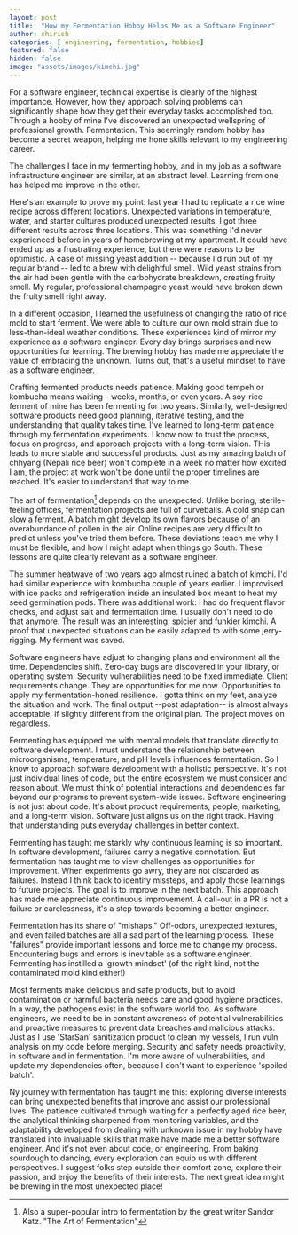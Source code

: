 ```yaml
---
layout: post
title:  "How my Fermentation Hobby Helps Me as a Software Engineer"
author: shirish
categories: [ engineering, fermentation, hobbies]
featured: false
hidden: false
image: "assets/images/kimchi.jpg"
---
```


For a software engineer, technical expertise is clearly of the highest importance. However, how they approach solving problems can significantly shape how they get their everyday tasks accomplished too. Through a hobby of mine I've discovered an unexpected wellspring of professional growth. Fermentation. This seemingly random hobby has become a secret weapon, helping me hone skills relevant to my engineering career.

The challenges I face in my fermenting hobby, and in my job as a software infrastructure engineer are similar, at an abstract level. Learning from one has helped me improve in the other.

Here's an example to prove my point: last year I had to replicate a rice wine recipe across different locations. Unexpected variations in temperature, water, and starter cultures produced unexpected results. I got three different results across three locations. This was something I'd never experienced before in years of homebrewing at my apartment. It could have ended up as a frustrating experience, but there were reasons to be optimistic. A case of missing yeast addition -- because I'd run out of my regular brand -- led to a brew with delightful smell. Wild yeast strains from the air had been gentle with the carbohydrate breakdown, creating fruity smell. My regular, professional champagne yeast would have broken down the fruity smell right away.

In a different occasion, I learned the usefulness of changing the ratio of rice mold to start ferment. We were able to culture our own mold strain due to less-than-ideal weather conditions. These experiences kind of mirror my experience as a software engineer. Every day brings surprises and new opportunities for learning. The brewing hobby has made me appreciate the value of embracing the unknown. Turns out, that's a useful mindset to have as a software engineer.

Crafting fermented products needs patience. Making good tempeh or kombucha means waiting – weeks, months, or even years. A soy-rice ferment of mine has been fermenting for two years. Similarly, well-designed software products need good planning, iterative testing, and the understanding that quality takes time. I've learned to long-term patience through my fermentation experiments. I know now to trust the process, focus on progress, and approach projects with a long-term vision. THis leads to more stable and successful products. Just as my amazing batch of chhyang (Nepali rice beer) won't complete in a week no matter how excited I am, the project at work won't be done until the proper timelines are reached. It's easier to understand that way to me.

The art of fermentation[^1] depends on the unexpected. Unlike boring, sterile-feeling offices, fermentation projects are full of curveballs. A cold snap can slow a ferment. A batch might develop its own flavors because of an overabundance of pollen in the air. Online recipes are very difficult to predict unless you've tried them before. These deviations teach me why I must be flexible, and  how I might adapt when things go South. These lessons are quite clearly relevant as a software engineer.

[^1]: Also a super-popular intro to fermentation by the great writer Sandor Katz. "The Art of Fermentation"

The summer heatwave of two years ago almost ruined a batch of kimchi. I'd had similar experience with kombucha couple of years earlier. I improvised with ice packs and refrigeration inside an insulated box meant to heat my seed germination pods. There was additional work: I had do frequent flavor checks, and adjust salt and fermentation time. I usually don't need to do that anymore. The result was an interesting, spicier and funkier kimchi. A proof that unexpected situations can be easily adapted to with some jerry-rigging. My ferment was saved.

Software engineers have adjust to changing plans and environment all the time. Dependencies shift. Zero-day bugs are discovered in your library, or operating system. Security vulnerabilities need to be fixed immediate. Client requirements change. They are opportunities for me now. Opportunities to apply my fermentation-honed resilience. I gotta think on my feet, analyze the situation and work. The final output --post adaptation-- is almost always acceptable, if slightly different from the original plan. The project moves on regardless.

Fermenting has equipped me with mental models that translate directly to software development. I must understand the relationship between microorganisms, temperature, and pH levels influences fermentation. So I know to approach software development with a holistic perspective. It's not just individual lines of code, but the entire ecosystem we must consider and reason about. We must think of potential interactions and dependencies far beyond our programs to prevent system-wide issues. Software engineering is not just about code. It's about product requirements, people, marketing, and a long-term vision. Software just aligns us on the right track. Having that understanding puts everyday challenges in better context.

Fermenting has taught me starkly why continuous learning is so important. In software development, failures carry a negative connotation. But fermentation has taught me to view challenges as opportunities for improvement. When experiments go awry, they are not discarded as failures. Instead I think back to identify missteps, and apply those learnings to future projects. The goal is to improve in the next batch. This approach has made me appreciate continuous improvement. A call-out in a PR is not a failure or carelessness, it's a step towards becoming a better engineer.

Fermentation has its share of "mishaps." Off-odors, unexpected textures, and even failed batches are all a sad part of the learning process. These "failures" provide important lessons and force me to change my process. Encountering bugs and errors is inevitable as a software engineer. Fermenting has instilled a 'growth mindset' (of the right kind, not the contaminated mold kind either!)

Most ferments make delicious and safe products, but to avoid contamination or harmful bacteria needs care and good hygiene practices. In a way, the pathogens exist in the software world too. As software engineers, we need to be in constant awareness of potential vulnerabilities and proactive measures to prevent data breaches and malicious attacks. Just as I use 'StarSan' sanitization product to clean my vessels, I run vuln analysis on my code before merging. Security and safety needs proactivity, in software and in fermentation. I'm more aware of vulnerabilities, and update my dependencies often, because I don't want to experience 'spoiled batch'.

Ny journey with fermentation has taught me this: exploring diverse interests can bring unexpected benefits that improve and assist our professional lives. The patience cultivated through waiting for a perfectly aged rice beer, the analytical thinking sharpened from monitoring variables, and the adaptability developed from dealing with unknown issue in my hobby have translated into invaluable skills that make have made me a better software engineer. And it's not even about code, or engineering. From baking sourdough to dancing, every exploration can equip us with different perspectives. I suggest folks step outside their comfort zone, explore their passion, and enjoy the benefits of their interests. The next great idea might be brewing in the most unexpected place!